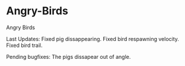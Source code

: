 # Angry-Birds
Angry Birds

Last Updates:
Fixed pig dissappearing.
Fixed bird respawning velocity.
Fixed bird trail.

Pending bugfixes:
The pigs dissapear out of angle.